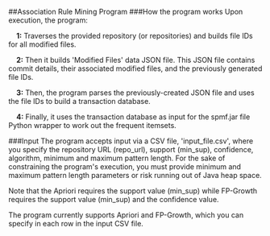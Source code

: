 ##Association Rule Mining Program
###How the program works
Upon execution, the program:

&nbsp;&nbsp;&nbsp;&nbsp;**1:** Traverses the provided repository (or repositories) and builds file IDs for all modified files.

&nbsp;&nbsp;&nbsp;&nbsp;**2:** Then it builds 'Modified Files' data JSON file. This JSON file contains commit details, their associated
modified files, and the previously generated file IDs.

&nbsp;&nbsp;&nbsp;&nbsp;**3:** Then, the program parses the previously-created JSON file and uses the file IDs to build a transaction database.

&nbsp;&nbsp;&nbsp;&nbsp;**4:** Finally, it uses the transaction database as input for the spmf.jar file Python wrapper to work out the frequent itemsets.

###Input
The program accepts input via a CSV file, 'input_file.csv', where you specify the repository URL (repo_url), support
(min_sup), confidence, algorithm, minimum and maximum pattern length. For the sake of constraining the program's execution, you must provide minimum and maximum pattern length parameters or risk running out of Java heap space.

Note that the Apriori requires the support value (min_sup) while FP-Growth requires the support value (min_sup) and the confidence value.

The program currently supports Apriori and FP-Growth, which you can specify in each row in the input CSV file.
